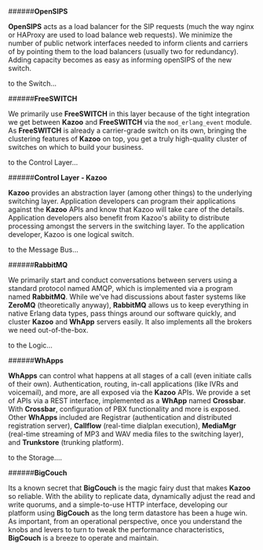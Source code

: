 
######**OpenSIPS**

**OpenSIPS** acts as a load balancer for the SIP requests (much the way nginx or HAProxy are used to load balance web requests). We minimize the number of public network interfaces needed to inform clients and carriers of by pointing them to the load balancers (usually two for redundancy). Adding capacity becomes as easy as informing openSIPS of the new switch.

to the Switch... 


######**FreeSWITCH**

We primarily use **FreeSWITCH** in this layer because of the tight integration we get between **Kazoo** and **FreeSWITCH** via the 
`mod_erlang_event` module. As **FreeSWITCH** is already a carrier-grade switch on its own, bringing the clustering features of **Kazoo** on top, you get a truly high-quality cluster of switches on which to build your business.

to the Control Layer...


######**Control Layer - Kazoo**

**Kazoo** provides an abstraction layer (among other things) to the underlying switching layer. Application developers can program their applications against the **Kazoo** APIs and know that Kazoo will take care of the details. Application developers also benefit from Kazoo's ability to distribute processing amongst the servers in the switching layer. To the application developer, Kazoo is one logical switch.

to the Message Bus... 


######**RabbitMQ**

We primarily start and conduct conversations between servers using a standard protocol named AMQP, which is implemented via a program named **RabbitMQ**. While we've had discussions about 
faster systems like **ZeroMQ** (theoretically anyway), **RabbitMQ** allows us to keep everything in native Erlang data types, pass things around our software quickly, and cluster **Kazoo** and **WhApp** servers easily. It also implements all the brokers we need out-of-the-box.

to the Logic...


######**WhApps**

**WhApps** can control what happens at all stages of a call (even initiate calls of their own). Authentication, routing, in-call applications (like IVRs and voicemail), and more, are all exposed via the **Kazoo** APIs. We provide a set of APIs via a REST interface, implemented as a **WhApp** named **Crossbar**. With **Crossbar**, configuration of PBX functionality and more is exposed. Other **WhApps** included are Registrar (authentication and distributed registration server), **Callflow** (real-time dialplan execution), **MediaMgr** (real-time streaming of MP3 and WAV media files to the switching layer), and **Trunkstore** (trunking platform).

to the Storage.... 


######**BigCouch**

Its a known secret that **BigCouch** is the magic fairy dust that makes **Kazoo** so reliable. With the ability to replicate data, dynamically adjust the read and write quorums, and a simple-to-use HTTP interface, developing our platform using **BigCouch** as the long term datastore has been a huge win. As important, from an operational perspective, once you understand the knobs and levers to turn to tweak the performance characteristics, **BigCouch** is a breeze to operate and maintain.
